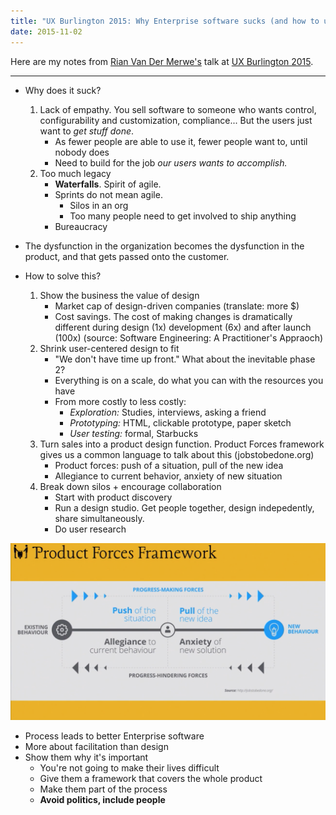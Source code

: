 ```yaml
---
title: "UX Burlington 2015: Why Enterprise software sucks (and how to unsuck it)"
date: 2015-11-02
---
```


Here are my notes from [Rian Van Der Merwe's](https://twitter.com/RianVDM) talk at [UX Burlington 2015](http://uxburlington.com/).

---

- Why does it suck?
  1. Lack of empathy. You sell software to someone who wants control, configurability and customization, compliance... But the users just want to _get stuff done_.
     - As fewer people are able to use it, fewer people want to, until nobody does
     - Need to build for the job _our users wants to accomplish._
  2. Too much legacy
     - **Waterfalls**. Spirit of agile.
     - Sprints do not mean agile.
       - Silos in an org
       - Too many people need to get involved to ship anything
     - Bureaucracy
- The dysfunction in the organization becomes the dysfunction in the product, and that gets passed onto the customer.

- How to solve this?
  1. Show the business the value of design
     - Market cap of design-driven companies (translate: more \$)
     - Cost savings. The cost of making changes is dramatically different during design (1x) development (6x) and after launch (100x) (source: Software Engineering: A Practitioner's Appraoch)
  2. Shrink user-centered design to fit
     - "We don't have time up front." What about the inevitable phase 2?
     - Everything is on a scale, do what you can with the resources you have
     - From more costly to less costly:
       - _Exploration:_ Studies, interviews, asking a friend
       - _Prototyping:_ HTML, clickable prototype, paper sketch
       - _User testing:_ formal, Starbucks
  3. Turn sales into a product design function. Product Forces framework gives us a common language to talk about this (jobstobedone.org)
     - Product forces: push of a situation, pull of the new idea
     - Allegiance to current behavior, anxiety of new situation
  4. Break down silos + encourage collaboration
     - Start with product discovery
     - Run a design studio. Get people together, design indepedently, share simultaneously.
     - Do user research

<!-- <p class="text-center">
  <img class='image-medium' src="/images/posts/ux-burlington-2015-why-enterprise-software-sucks-product-forces.png" alt="Product Forces diagram">
</p> -->

![Product Forces diagram](./product-forces.png)

- Process leads to better Enterprise software
- More about facilitation than design
- Show them why it's important
  - You're not going to make their lives difficult
  - Give them a framework that covers the whole product
  - Make them part of the process
  - **Avoid politics, include people**
